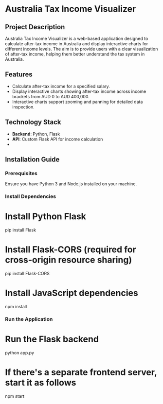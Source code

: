 # Australia Tax Income Visualizer

## Project Description
Australia Tax Income Visualizer is a web-based application designed to calculate after-tax income in Australia and display interactive charts for different income levels. The aim is to provide users with a clear visualization of after-tax income, helping them better understand the tax system in Australia.

## Features
- Calculate after-tax income for a specified salary.
- Display interactive charts showing after-tax income across income brackets from AUD 0 to AUD 400,000.
- Interactive charts support zooming and panning for detailed data inspection.

## Technology Stack
- **Backend**: Python, Flask
- **API**: Custom Flask API for income calculation
- 
## Installation Guide

### Prerequisites
Ensure you have Python 3 and Node.js installed on your machine.

### Install Dependencies
# Install Python Flask
pip install Flask

# Install Flask-CORS (required for cross-origin resource sharing)
pip install Flask-CORS

# Install JavaScript dependencies
npm install

### Run the Application
# Run the Flask backend
python app.py

# If there's a separate frontend server, start it as follows
npm start
